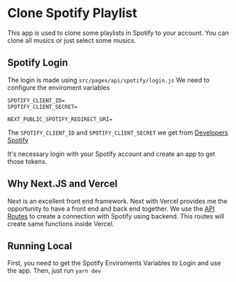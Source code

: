 # Clone Spotify Playlist

This app is used to clone some playlists in Spotify to your account.
You can clone all musics or just select some musics.

## Spotify Login

The login is made using `src/pages/api/spotify/login.js`
We need to configure the enviroment variables
```
SPOTIFY_CLIENT_ID=
SPOTIFY_CLIENT_SECRET=

NEXT_PUBLIC_SPOTIFY_REDIRECT_URI=
```

The `SPOTIFY_CLIENT_ID` and `SPOTIFY_CLIENT_SECRET` we get from [Developers Spotify](https://developer.spotify.com/dashboard/)

It's necessary login with your Spotify account and create an app to get those tokens.


## Why Next.JS and Vercel

Next is an excellent front end framework. Next with Vercel provides me the opportunity to have a front end and back end together.
We use the [API Routes](https://nextjs.org/docs/api-routes/introduction) to create a connection with Spotify using backend.
This routes will create same functions inside Vercel.


## Running Local

First, you need to get the Spotify Enviroments Variables to Login and use the app.
Then, just run `yarn dev`
